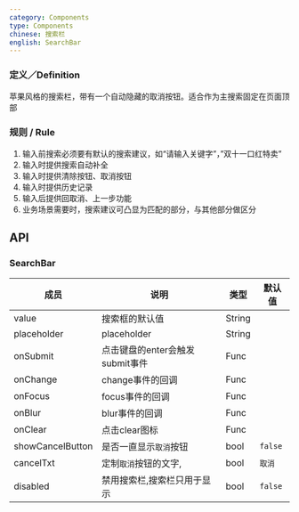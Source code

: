 ```yaml
---
category: Components
type: Components
chinese: 搜索栏
english: SearchBar
---
```



### 定义／Definition
苹果风格的搜索栏，带有一个自动隐藏的取消按钮。适合作为主搜索固定在页面顶部

### 规则 / Rule
1. 输入前搜索必须要有默认的搜索建议，如“请输入关键字”，”双十一口红特卖”
2. 输入时提供搜索自动补全
3. 输入时提供清除按钮、取消按钮
4. 输入时提供历史记录
5. 输入后提供回取消、上一步功能
6. 业务场景需要时，搜索建议可凸显为匹配的部分，与其他部分做区分



## API

### SearchBar
| 成员        | 说明           | 类型               | 默认值       |
|------------|----------------|--------------------|--------------|
| value    |    搜索框的默认值     | String |    |
| placeholder    |    placeholder     | String |    |
| onSubmit    |    点击键盘的enter会触发submit事件     | Func |    |
| onChange    |    change事件的回调     | Func |    |
| onFocus    |    focus事件的回调     | Func |    |
| onBlur    |    blur事件的回调     | Func |    |
| onClear    |    点击clear图标     | Func |    |
| showCancelButton    |    是否一直显示`取消`按钮     | bool |  `false`  |
| cancelTxt    |   定制`取消`按钮的文字,     | bool |  `取消`  |
| disabled    |    禁用搜索栏,搜索栏只用于显示     | bool |  `false`  |
